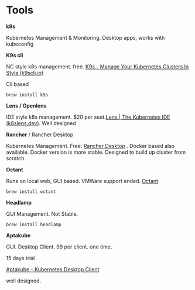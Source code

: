 # Tools

**k8s**

Kubernetes Management & Monitoring. Desktop apps, works with kubeconfig

**K9s cli** 

NC style k8s management. free.  [K9s - Manage Your Kubernetes Clusters In Style (k9scli.io)](https://k9scli.io/) 

Cli based 

```
brew install k9s
```

**Lens / Openlens**

IDE style k8s management. $20 per seat.[Lens | The Kubernetes IDE (k8slens.dev)](https://k8slens.dev/). Well designed

**Rancher** / Rancher Desktop

Kubernetes Management. Free. [Rancher Desktop](https://rancherdesktop.io/) . Docker based also available. Docker version is more stable. Designed to build up cluster from scratch.

**Octant**

Runs on local web, GUI based. VMWare support ended.  [Octant](https://octant.dev/)

```
brew install octant
```

**Headlamp**

GUI Management. Not Stable.

```
brew install headlamp
```

**Aptakube**

GUI. Desktop Client. 99 per client. one time.

15 days trial

[Aptakube - Kubernetes Desktop Client](https://aptakube.com/)

well designed.

